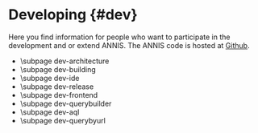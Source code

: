 Developing {#dev}
===================

Here you find information for people who want to participate in the development and or extend ANNIS.
The ANNIS code is hosted at [Github](https://github.com/korpling/ANNIS).

- \subpage dev-architecture
- \subpage dev-building
- \subpage dev-ide
- \subpage dev-release
- \subpage dev-frontend
- \subpage dev-querybuilder
- \subpage dev-aql
- \subpage dev-querybyurl
